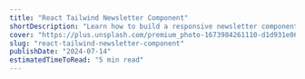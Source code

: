 ```yaml
---
title: "React Tailwind Newsletter Component"
shortDescription: "Learn how to build a responsive newsletter component using React and Tailwind CSS."
cover: "https://plus.unsplash.com/premium_photo-1673984261110-d1d931e062c0?q=80&w=2070&auto=format&fit=crop&ixlib=rb-4.0.3&ixid=M3wxMjA3fDB8MHxwaG90by1wYWdlfHx8fGVufDB8fHx8fA%3D%3D"
slug: "react-tailwind-newsletter-component"
publishDate: "2024-07-14"
estimatedTimeToRead: "5 min read"
---
```



